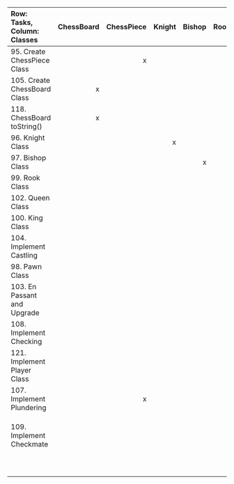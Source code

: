 | **Row: Tasks, Column: Classes** | ChessBoard | ChessPiece | Knight | Bishop | Rook | Queen | King | Pawn | Game | Player |
| :------------------------------ | ---------: | ---------: | -----: | -----: | ---: | ----: | ---: | ---: | ---: | -----: |
| 95. Create ChessPiece Class     |            |         x  |        |        |      |       |      |      |      |        |
| 105. Create ChessBoard Class    |         x  |            |        |        |      |       |      |      |      |        |   
| 118. ChessBoard toString()      |         x  |            |        |        |      |       |      |      |      |        |
| 96. Knight Class                |            |            |     x  |        |      |       |      |      |      |        |   
| 97. Bishop Class                |            |            |        |     x  |      |       |      |      |      |        |   
| 99. Rook Class                  |            |            |        |        |    x |       |      |      |      |        |   
| 102. Queen Class                |            |            |        |        |      |     x |      |      |      |        |   
| 100. King Class                 |            |            |        |        |      |       |    x |      |      |        |   
| 104. Implement Castling         |            |            |        |        |      |       |    x |      |      |        |   
| 98. Pawn Class                  |            |            |        |        |      |       |      |    x |      |        |   
| 103. En Passant and Upgrade     |            |            |        |        |      |       |      |    x |      |        |   
| 108. Implement Checking         |            |            |        |        |      |       |    x |      |      |      x |   
| 121. Implement Player Class     |            |            |        |        |      |       |      |      |      |      x |   
| 107. Implement Plundering       |            |          x |        |        |      |       |      |      |      |        |   
|                                 |            |            |        |        |      |       |      |      |      |        |   
|                                 |            |            |        |        |      |       |      |      |      |        |   
|                                 |            |            |        |        |      |       |      |      |      |        |   
| 109. Implement Checkmate        |            |            |        |        |      |       |      |      |    x |      x |   
|                                 |            |            |        |        |      |       |      |      |      |        |   
|                                 |            |            |        |        |      |       |      |      |      |        |   
|                                 |            |            |        |        |      |       |      |      |      |        |   
|                                 |            |            |        |        |      |       |      |      |      |        |   
|                                 |            |            |        |        |      |       |      |      |      |        |   
|                                 |            |            |        |        |      |       |      |      |      |        |   
|                                 |            |            |        |        |      |       |      |      |      |        |   
|                                 |            |            |        |        |      |       |      |      |      |        |   
|                                 |            |            |        |        |      |       |      |      |      |        |   
|                                 |            |            |        |        |      |       |      |      |      |        |   
                     